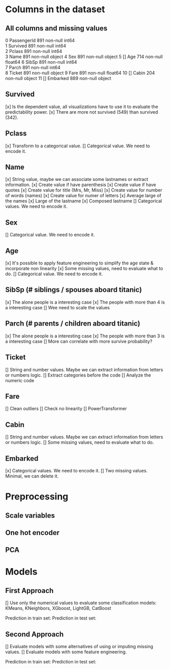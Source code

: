 # Columns in the dataset

## All columns and missing values
0   PassengerId  891 non-null    int64  
1   Survived     891 non-null    int64  
2   Pclass       891 non-null    int64  
3   Name         891 non-null    object 
4   Sex          891 non-null    object 
5   [] Age       714 non-null    float64
6   SibSp        891 non-null    int64  
7   Parch        891 non-null    int64  
8   Ticket       891 non-null    object 
9   Fare         891 non-null    float64
10  [] Cabin     204 non-null    object 
11  [] Embarked  889 non-null    object 

## Survived
[x] Is the dependent value, all visualizations have to use it to evaluate the predictability power.
[x] There are more not survived (549) than survived (342).

## Pclass
[x] Transform to a categorical value.
[] Categorical value. We need to encode it.

## Name
[x] String value, maybe we can associate some lastnames or extract information. 
[x] Create value if have parenthesis
[x] Create value if have quotes
[x] Create value for title (Mrs, Mr, Miss)
[x] Create value for number of words (names)
[x] Create value for numer of letters
[x] Average large of the names
[x] Large of the lastname
[x] Composed lastname
[] Categorical values. We need to encode it.

## Sex
[] Categorical value. We need to encode it.

## Age
[x] It's possible to apply feature engineering to simplify the age state & incorporate non linearity
[x] Some missing values, need to evaluate what to do.
[] Categorical value. We need to encode it.

## SibSp (# siblings / spouses aboard titanic)
[x] The alone people is a interesting case
[x] The people with more than 4 is a interesting case
[] Wee need to scale the values

## Parch (# parents / children aboard titanic)
[x] The alone people is a interesting case
[x] The people with more than 3 is a interesting case
[] More can correlate with more survive probability?

## Ticket
[] String and number values. Maybe we can extract information from letters or numbers logic.
[] Extract categories before the code
[] Analyze the numeric code

## Fare
[] Clean outliers
[] Check no linearity
[] PowerTransformer

## Cabin
[] String and number values. Maybe we can extract information from letters or numbers logic.
[] Some missing values, need to evaluate what to do.

## Embarked
[x] Categorical values. We need to encode it.
[] Two missing values. Minimal, we can delete it.

# Preprocessing

## Scale variables

## One hot encoder

## PCA

# Models

## First Approach
[] Use only the numerical values to evaluate some classification models: KMeans, KNeighbors, XGboost, LightGB, CatBoost

Prediction in train set:
Prediction in test set:

## Second Approach
[] Evaluate models with some alternatives of using or imputing missing values.
[] Evaluate models with some feature engineering.

Prediction in train set:
Prediction in test set: